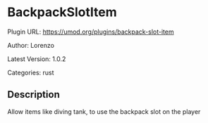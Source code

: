 # BackpackSlotItem

Plugin URL: https://umod.org/plugins/backpack-slot-item

Author: Lorenzo

Latest Version: 1.0.2

Categories: rust

## Description

Allow items like diving tank, to use the backpack slot on the player

